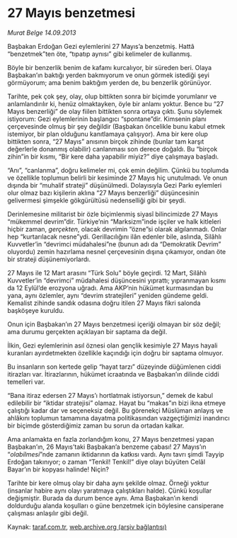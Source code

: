 # 27 Mayıs benzetmesi

*Murat Belge 14.09.2013*

<div class="yazi"><p>Başbakan Erdoğan Gezi eylemlerini 27 Mayıs’a benzetmiş. Hattâ “benzetmek”ten öte, “tıpatıp aynısı” gibi kelimeler de kullanmış. </p>
<p>Böyle bir benzerlik benim de kafamı kurcalıyor, bir süreden beri. Olaya Başbakan’ın baktığı yerden bakmıyorum ve onun görmek istediği şeyi görmüyorum; ama benim baktığım yerden de, bu benzerlik görünüyor.</p>
<p>Tarihte, pek çok şey, olay, olup bittikten sonra bir biçimde yorumlanır ve anlamlandırılır ki, henüz olmaktayken, öyle bir anlamı yoktur. Bence bu “27 Mayıs benzerliği” de olay fiilen bittikten sonra ortaya çıktı. Şunu söylemek istiyorum: Gezi eylemlerinin başlangıcı “spontane”dir. Kimsenin planı çerçevesinde olmuş bir şey değildir (Başbakan öncelikle bunu kabul etmek istemiyor, bir plan olduğunu kanıtlamaya çalışıyor). Ama bir kere olup bittikten sonra, “27 Mayıs” anısının birçok zihinde (bunlar tam karşıt değerlerle donanmış olabilir) canlanması son derece doğaldı. Bu “birçok zihin”in bir kısmı, “Bir kere daha yapabilir miyiz?” diye çalışmaya başladı.</p>
<p>“Anı”, “canlanma”, doğru kelimeler mi, çok emin değilim. Çünkü bu toplumda ve özellikle toplumun belirli bir kesiminde 27 Mayıs hiç unutulmadı. Ve onun dışında bir “muhalif strateji” düşünülmedi. Dolayısıyla Gezi Parkı eylemleri olur olmaz bazı kişilerin aklına “27 Mayıs benzerliği” düşüncesinin gelivermesi şimşekle gökgürültüsü nedenselliği gibi bir şeydi.</p>
<p>Derinlemesine militarist bir özle biçimlenmiş siyasî bilincimizde 27 Mayıs “mükemmel devrim”dir. Türkiye’nin “Marksizm”inde işçiler ve halk kitleleri hiçbir zaman, <i>gerçekten</i>, olacak devrimin “özne”si olarak algılanmadı. Onlar hep “kurtarılacak nesne”ydi. Gerillacılığını ilân edenler bile, aslında, Silâhlı Kuvvetler’in “devrimci müdahalesi”ne (bunun adı da “Demokratik Devrim” oluyordu) zemin hazırlama nesnel çerçevesinin dışına çıkamıyor, ondan öte bir strateji düşünemiyorlardı.</p>
<p>27 Mayıs ile 12 Mart arasını “Türk Solu” böyle geçirdi. 12 Mart, Silâhlı Kuvvetler’in “devrimci” müdahalesi düşüncesini yıprattı; yıpranmayan kısmı da 12 Eylül’de erozyona uğradı. Ama AKP’nin hükümet kurmasından bu yana, aynı özlemler, aynı “devrim stratejileri” yeniden gündeme geldi. Kemalist zihinde sandık odasına doğru itilen 27 Mayıs fikri salonda başköşeye kuruldu.</p>
<p>Onun için Başbakan’ın 27 Mayıs benzetmesi içeriği olmayan bir söz değil; ama durumu gerçekten açıklayan bir saptama da değil. </p>
<p>İlkin, Gezi eylemlerinin asıl öznesi olan gençlik kesimiyle 27 Mayıs hayali kuranları ayırdetmekten özellikle kaçındığı için doğru bir saptama olmuyor.</p>
<p>Bu insanların son kertede gelip “hayat tarzı” düzeyinde düğümlenen ciddi itirazları var. İtirazlarının, hükümet icraatında ve Başbakan’ın dilinde ciddi temelleri var. </p>
<p>“Bana itiraz edersen 27 Mayıs’ı hortlatmak istiyorsun,” demek de kabul edilebilir bir “iktidar stratejisi” olamaz. Hayat bu “makas”ın bizi ikna etmeye çalıştığı kadar dar ve seçeneksiz değil. Bu görenekçi Müslüman anlayış ve ahlâkını toplumun tamamına dayatma politikasından vazgeçtiğimizi  inandırıcı bir biçimde  gösterdiğimiz zaman bu sorun da ortadan kalkar.</p>
<p>Ama anlamakta en fazla zorlandığım konu, 27 Mayıs benzetmesi yapan Başbakan’ın, 26 Mayıs’taki Başbakan’a benzeme çabası! 27 Mayıs’ın “<i>olabilmesi</i>”nde zamanın iktidarının da katkısı vardı. Aynı tavrı şimdi Tayyip Erdoğan takınıyor; o zaman “Tenkil! Tenkil!” diye olayı büyüten Celâl Bayar’ın bir kopyası halinde! Niçin? </p>
<p>Tarihte bir kere olmuş olay bir daha aynı şekilde olmaz. Örneği yoktur (insanlar habire aynı olayı yaratmaya çalıştıkları halde). Çünkü koşullar değişmiştir. Burada da durum bence aynı. Ama Başbakan’ın kendi doldurduğu alanda koşulları o güne benzetmek için böylesine cansiperane çalışması anlaşılır gibi değil.</p>
</div>

Kaynak: [taraf.com.tr](http://www.taraf.com.tr:80/murat-belge/makale-27-mayis-benzetmesi.htm), [web.archive.org (arşiv bağlantısı)](http://web.archive.org/web/20130915234307/http://www.taraf.com.tr:80/murat-belge/makale-27-mayis-benzetmesi.htm)
